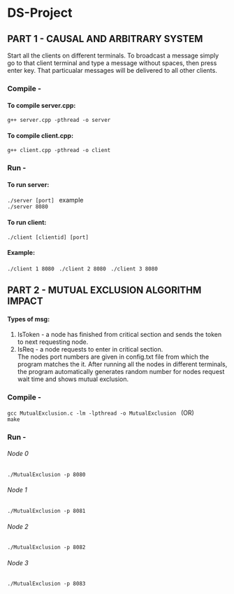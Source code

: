 # DS-Project

## PART 1 - CAUSAL AND ARBITRARY SYSTEM
Start all the clients on different terminals. To broadcast a message simply go to that client terminal and type a message without spaces, then press enter key. That particualar messages will be delivered to all other clients.
### Compile -  
#### To compile server.cpp: 
``` g++ server.cpp -pthread -o server ```

#### To compile client.cpp:
``` g++ client.cpp -pthread -o client ```
### Run -
#### To run server: 
``` ./server [port]  ``` 
example  
``` ./server 8080  ```
 
#### To run client:  
``` ./client [clientid] [port]  ```
#### Example:  
``` ./client 1 8080  ```
``` ./client 2 8080  ```
``` ./client 3 8080  ```

## PART 2 - MUTUAL EXCLUSION ALGORITHM IMPACT
#### Types of msg:
1. IsToken - a node has finished from critical section and sends the token to next requesting node.   
2. IsReq - a node requests to enter in critical section.  
The nodes port numbers are given in config.txt file from which the program matches the it. After running all the nodes in different terminals, the program automatically generates random number for nodes request wait time and shows mutual exclusion.  

### Compile -
``` gcc MutualExclusion.c -lm -lpthread -o MutualExclusion  ```
 (OR)  
``` make  ```

### Run -
###### Node 0  
``` ./MutualExclusion -p 8080  ```
###### Node 1  
``` ./MutualExclusion -p 8081  ```
###### Node 2  
``` ./MutualExclusion -p 8082  ```
###### Node 3  
``` ./MutualExclusion -p 8083  ```
